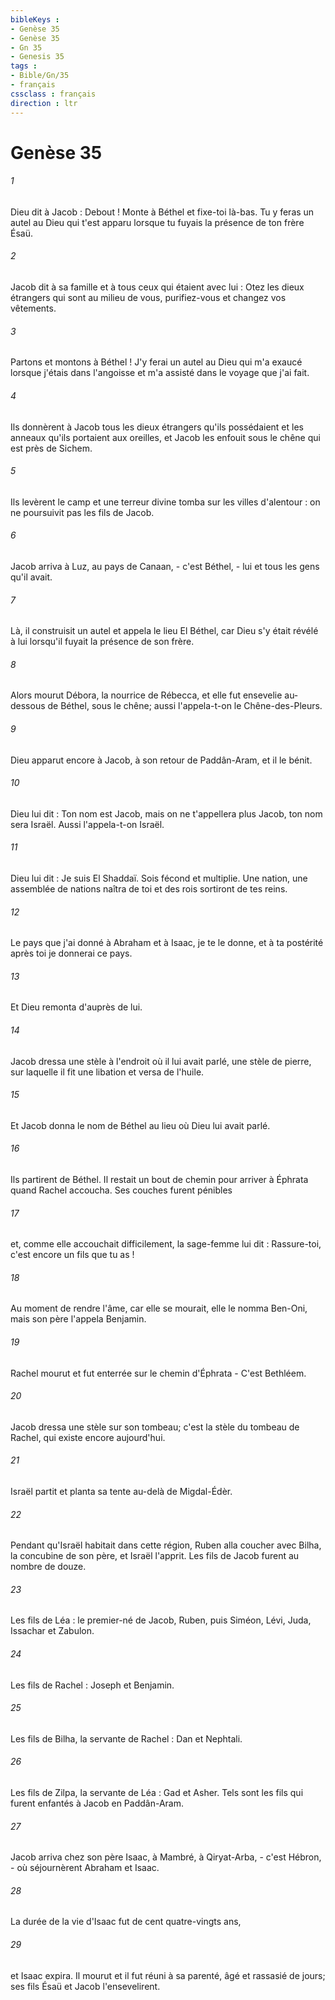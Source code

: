 ```yaml
---
bibleKeys : 
- Genèse 35
- Genèse 35
- Gn 35
- Genesis 35
tags : 
- Bible/Gn/35
- français
cssclass : français
direction : ltr
---
```


# Genèse 35

###### 1
Dieu dit à Jacob : Debout ! Monte à Béthel et fixe-toi là-bas. Tu y feras un autel au Dieu qui t'est apparu lorsque tu fuyais la présence de ton frère Ésaü. 
###### 2
Jacob dit à sa famille et à tous ceux qui étaient avec lui : Otez les dieux étrangers qui sont au milieu de vous, purifiez-vous et changez vos vêtements. 
###### 3
Partons et montons à Béthel ! J'y ferai un autel au Dieu qui m'a exaucé lorsque j'étais dans l'angoisse et m'a assisté dans le voyage que j'ai fait. 
###### 4
Ils donnèrent à Jacob tous les dieux étrangers qu'ils possédaient et les anneaux qu'ils portaient aux oreilles, et Jacob les enfouit sous le chêne qui est près de Sichem. 
###### 5
Ils levèrent le camp et une terreur divine tomba sur les villes d'alentour : on ne poursuivit pas les fils de Jacob.
###### 6
Jacob arriva à Luz, au pays de Canaan, - c'est Béthel, - lui et tous les gens qu'il avait. 
###### 7
Là, il construisit un autel et appela le lieu El Béthel, car Dieu s'y était révélé à lui lorsqu'il fuyait la présence de son frère. 
###### 8
Alors mourut Débora, la nourrice de Rébecca, et elle fut ensevelie au-dessous de Béthel, sous le chêne; aussi l'appela-t-on le Chêne-des-Pleurs.
###### 9
Dieu apparut encore à Jacob, à son retour de Paddân-Aram, et il le bénit. 
###### 10
Dieu lui dit : Ton nom est Jacob, mais on ne t'appellera plus Jacob, ton nom sera Israël. Aussi l'appela-t-on Israël.
###### 11
Dieu lui dit : Je suis El Shaddaï. Sois fécond et multiplie. Une nation, une assemblée de nations naîtra de toi et des rois sortiront de tes reins. 
###### 12
Le pays que j'ai donné à Abraham et à Isaac, je te le donne, et à ta postérité après toi je donnerai ce pays. 
###### 13
Et Dieu remonta d'auprès de lui.
###### 14
Jacob dressa une stèle à l'endroit où il lui avait parlé, une stèle de pierre, sur laquelle il fit une libation et versa de l'huile. 
###### 15
Et Jacob donna le nom de Béthel au lieu où Dieu lui avait parlé.
###### 16
Ils partirent de Béthel. Il restait un bout de chemin pour arriver à Éphrata quand Rachel accoucha. Ses couches furent pénibles 
###### 17
et, comme elle accouchait difficilement, la sage-femme lui dit : Rassure-toi, c'est encore un fils que tu as ! 
###### 18
Au moment de rendre l'âme, car elle se mourait, elle le nomma Ben-Oni, mais son père l'appela Benjamin. 
###### 19
Rachel mourut et fut enterrée sur le chemin d'Éphrata - C'est Bethléem. 
###### 20
Jacob dressa une stèle sur son tombeau; c'est la stèle du tombeau de Rachel, qui existe encore aujourd'hui.
###### 21
Israël partit et planta sa tente au-delà de Migdal-Édèr. 
###### 22
Pendant qu'Israël habitait dans cette région, Ruben alla coucher avec Bilha, la concubine de son père, et Israël l'apprit. Les fils de Jacob furent au nombre de douze. 
###### 23
Les fils de Léa : le premier-né de Jacob, Ruben, puis Siméon, Lévi, Juda, Issachar et Zabulon. 
###### 24
Les fils de Rachel : Joseph et Benjamin. 
###### 25
Les fils de Bilha, la servante de Rachel : Dan et Nephtali. 
###### 26
Les fils de Zilpa, la servante de Léa : Gad et Asher. Tels sont les fils qui furent enfantés à Jacob en Paddân-Aram.
###### 27
Jacob arriva chez son père Isaac, à Mambré, à Qiryat-Arba, - c'est Hébron, - où séjournèrent Abraham et Isaac. 
###### 28
La durée de la vie d'Isaac fut de cent quatre-vingts ans, 
###### 29
et Isaac expira. Il mourut et il fut réuni à sa parenté, âgé et rassasié de jours; ses fils Ésaü et Jacob l'ensevelirent.
